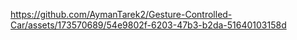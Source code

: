 https://github.com/AymanTarek2/Gesture-Controlled-Car/assets/173570689/54e9802f-6203-47b3-b2da-51640103158d

